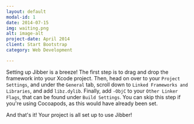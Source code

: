 ```yaml
---
layout: default
modal-id: 1
date: 2014-07-15
img: waiting.png
alt: image-alt
project-date: April 2014
client: Start Bootstrap
category: Web Development

---
```


Setting up Jibber is a breeze! The first step is to drag and drop the framework into your Xcode project. Then, head on over to your `Project Settings`, and under the `General` tab, scroll down to `Linked Frameworks and Libraries`, and add `libz.dylib`. Finally, add `-ObjC` to your `Other Linker Flags`, that can be found under `Build Settings`. You can skip this step if you're using Cocoapods, as this would have already been set. 

And that's it! Your project is all set up to use Jibber!